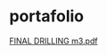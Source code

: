 # portafolio

[FINAL DRILLING m3.pdf](https://github.com/Jcastillomora/portafolio/files/11344805/FINAL.DRILLING.m3.pdf)
